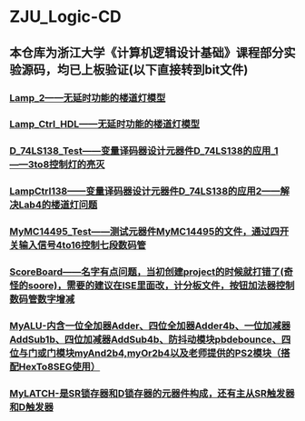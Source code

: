 # ZJU_Logic-CD
## 本仓库为浙江大学《计算机逻辑设计基础》课程部分实验源码，均已上板验证(以下直接转到bit文件)
### [Lamp_2——无延时功能的楼道灯模型](./Lab4/Lamp_2/lampctrl_draw_1.bit)
### [Lamp_Ctrl_HDL——无延时功能的楼道灯模型](./Lab4/Lamp_Ctrl_HDL/lampctrl_1.bit)
### [D_74LS138_Test——变量译码器设计元器件D_74LS138的应用_1——3to8控制灯的亮灭](./Lab5/D_74LS138_Test/d_74ls138_test.bit)
### [LampCtrl138——变量译码器设计元器件D_74LS138的应用2——解决Lab4的楼道灯问题](./Lab5/LampCtrl138/lampctrl138.bit)
### [MyMC14495_Test——测试元器件MyMC14495的文件，通过四开关输入信号4to16控制七段数码管](./Lab6/MyMC14495_Test/mymc14495_test.bit)
### [ScoreBoard——名字有点问题，当初创建project的时候就打错了(奇怪的soore)，需要的建议在ISE里面改，计分板文件，按钮加法器控制数码管数字增减](./Lab7/SooreBoard/top.bit)
### [MyALU-内含一位全加器Adder、四位全加器Adder4b、一位加减器AddSub1b、四位加减器AddSub4b、防抖动模块pbdebounce、四位与门或门模块myAnd2b4,myOr2b4以及老师提供的PS2模块（搭配HexTo8SEG使用）](./Lab8/MyALU/top.bit)
### [MyLATCH-是SR锁存器和D锁存器的元器件构成，还有主从SR触发器和D触发器](./Lab9/MyLATCHS/top.bit)